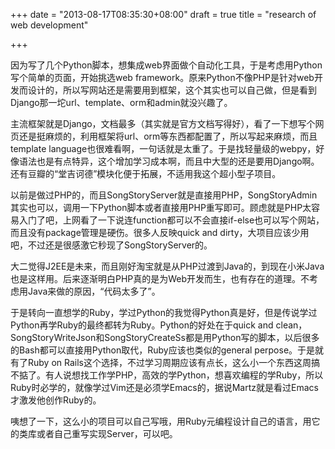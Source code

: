 +++
date = "2013-08-17T08:35:30+08:00"
draft = true
title = "research of web development"

+++



因为写了几个Python脚本，想集成web界面做个自动化工具，于是考虑用Python写个简单的页面，开始挑选web framework。原来Python不像PHP是针对web开发而设计的，所以写网站还是需要用到框架，这个其实也可以自己做，但是看到Django那一坨url、template、orm和admin就没兴趣了。

主流框架就是Django，文档最多（其实就是官方文档写得好），看了一下想写个网页还是挺麻烦的，利用框架将url、orm等东西都配置了，所以写起来麻烦，而且template language也很难看啊，一句话就是太重了。于是找轻量级的webpy，好像语法也是有点特异，这个增加学习成本啊，而且中大型的还是要用Django啊。还有豆瓣的“堂吉诃德”模块化便于拓展，不适用我这个超小型子项目。

以前是做过PHP的，而且SongStoryServer就是直接用PHP，SongStoryAdmin其实也可以，调用一下Python脚本或者直接用PHP重写即可。顾虑就是PHP太容易入门了吧，上网看了一下说连function都可以不会直接if-else也可以写个网站，而且没有package管理是硬伤。很多人反映quick and dirty，大项目应该少用吧，不过还是很感激它秒现了SongStoryServer的。

大二觉得J2EE是未来，而且刚好淘宝就是从PHP过渡到Java的，到现在小米Java也是这样用。后来逐渐明白PHP真的是为Web开发而生，也有存在的道理。不考虑用Java来做的原因，“代码太多了”。

于是转向一直想学的Ruby，学过Python的我觉得Python真是好，但是传说学过Python再学Ruby的最终都转为Ruby。Python的好处在于quick and clean，SongStoryWriteJson和SongStoryCreateSs都是用Python写的脚本，以后很多的Bash都可以直接用Python取代，Ruby应该也类似的general perpose。于是就有了Ruby on Rails这个选择，不过学习周期应该有点长，这么小一个东西这周搞不掂了。有人说想找工作学PHP，高效的学Python，想喜欢编程的学Ruby，所以Ruby时必学的，就像学过Vim还是必须学Emacs的，据说Martz就是看过Emacs才激发他创作Ruby的。

咦想了一下，这么小的项目可以自己写哦，用Ruby元编程设计自己的语言，用它的类库或者自己重写实现Server，可以吧。
